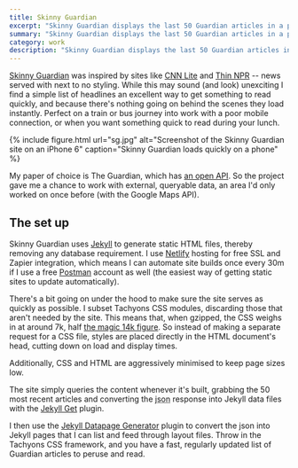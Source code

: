 ```yaml
---
title: Skinny Guardian
excerpt: "Skinny Guardian displays the last 50 Guardian articles in a plain, easy to scan and read format. No javascript, no database and a smattering of CSS make it ideal for when you just want something to read on your phone."
summary: "Skinny Guardian displays the last 50 Guardian articles in a plain, easy to scan and read format. No javascript, no database and a smattering of CSS make it ideal for when you just want something to read on your phone."
category: work
description: "Skinny Guardian displays the last 50 Guardian articles in a plain, easy to scan and read format. No javascript, no database and a smattering of CSS make it ideal for when you just want something to read on your phone."
---
```


[Skinny Guardian](https://www.skinnyguardian.xyz) was inspired by sites like [CNN Lite](http://lite.cnn.io/en) and [Thin NPR](http://thin.npr.org/) -- news served with next to no styling. While this may sound (and look) unexciting I find a simple list of headlines an excellent way to get something to read quickly, and because there's nothing going on behind the scenes they load instantly. Perfect on a train or bus journey into work with a poor mobile connection, or when you want something quick to read during your lunch.

{% include figure.html url="sg.jpg" alt="Screenshot of the Skinny Guardian site on an iPhone 6" caption="Skinny Guardian loads quickly on a phone" %}

My paper of choice is The Guardian, which has [an open API](http://open-platform.theguardian.com/). So the project gave me a chance to work with external, queryable data, an area I'd only worked on once before (with the Google Maps API).

## The set up

Skinny Guardian uses [Jekyll](https://jekyllrb.com) to generate static HTML files, thereby removing any database requirement. I use [Netlify](https://www.netlify.com) hosting for free SSL and Zapier integration, which means I can automate site builds once every 30m if I use a free [Postman](https://www.getpostman.com/) account as well (the easiest way of getting static sites to update automatically).

There's a bit going on under the hood to make sure the site serves as quickly as possible. I subset Tachyons CSS modules, discarding those that aren't needed by the site. This means that, when gzipped, the CSS weighs in at around 7k, half [the magic 14k figure](https://developers.google.com/speed/docs/insights/mobile). So instead of making a separate request for a CSS file, styles are placed directly in the HTML document's head, cutting down on load and display times.

Additionally, CSS and HTML are aggressively minimised to keep page sizes low.

The site simply queries the content whenever it's built, grabbing the 50 most recent articles and converting the <abbr title="Javascript Object Notation">json</abbr> response into Jekyll data files with the [Jekyll Get](https://github.com/18F/jekyll-get) plugin.

I then use the [Jekyll Datapage Generator](https://github.com/avillafiorita/jekyll-datapage_gen) plugin to convert the json into Jekyll pages that I can list and feed through layout files. Throw in the Tachyons CSS framework, and you have a fast, regularly updated list of Guardian articles to peruse and read.

